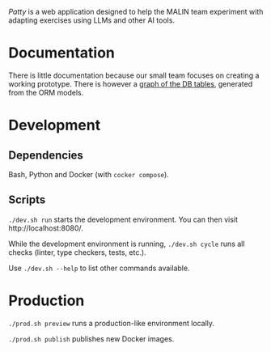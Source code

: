 *Patty* is a web application designed to help the MALIN team experiment with adapting exercises using LLMs and other AI tools.


# Documentation

There is little documentation because our small team focuses on creating a working prototype.
There is however a [graph of the DB tables](backend/generated/db-tables-graph.png), generated from the ORM models.


# Development

## Dependencies

Bash, Python and Docker (with `cocker compose`).

## Scripts

`./dev.sh run` starts the development environment. You can then visit http://localhost:8080/.

While the development environment is running, `./dev.sh cycle` runs all checks (linter, type checkers, tests, etc.).

Use `./dev.sh --help` to list other commands available.

# Production

`./prod.sh preview` runs a production-like environment locally.

`./prod.sh publish` publishes new Docker images.
